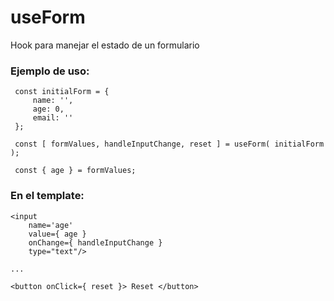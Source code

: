 # useForm
Hook para manejar el estado de un formulario

### Ejemplo de uso:

```
 const initialForm = {
     name: '',
     age: 0,
     email: ''
 };
 
 const [ formValues, handleInputChange, reset ] = useForm( initialForm );
 
 const { age } = formValues;
```

### En el template:
```
<input
    name='age'
    value={ age }
    onChange={ handleInputChange }
    type="text"/>
    
...
    
<button onClick={ reset }> Reset </button>
```
